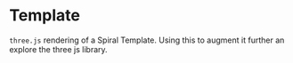 # Template

`three.js` rendering of a Spiral Template. Using this to augment it further an explore the three js library. 
